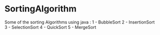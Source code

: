 # SortingAlgorithm
Some of the sorting Algorithms using java :
1 - BubbleSort
2 - InsertionSort
3 - SelectionSort
4 - QuickSort
5 - MergeSort
